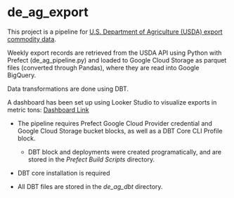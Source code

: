 # de_ag_export

This project is a pipeline for [U.S. Department of Agriculture (USDA) export commodity data](https://apps.fas.usda.gov/opendataweb/home).

Weekly export records are retrieved from the USDA API using Python with Prefect (de_ag_pipeline.py) and loaded to Google Cloud Storage as parquet files (converted through Pandas), where they are read into Google BigQuery.

Data transformations are done using DBT.

A dashboard has been set up using Looker Studio to visualize exports in metric tons:
[Dashboard Link](https://lookerstudio.google.com/reporting/e112d498-feb2-4705-abd0-5491deeda2fa)
 

- The pipeline requires Prefect Google Cloud Provider credential and Google Cloud Storage bucket blocks, as well as a DBT Core CLI Profile block. 

    - DBT block and deployments were created programatically, and are stored in the *Prefect Build Scripts* directory.

- DBT core installation is required

- All DBT files are stored in the *de_ag_dbt* directory.